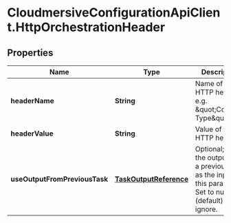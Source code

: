 # CloudmersiveConfigurationApiClient.HttpOrchestrationHeader

## Properties
Name | Type | Description | Notes
------------ | ------------- | ------------- | -------------
**headerName** | **String** | Name of the HTTP header, e.g. \&quot;Content-Type\&quot; | [optional] 
**headerValue** | **String** | Value of the HTTP header | [optional] 
**useOutputFromPreviousTask** | [**TaskOutputReference**](TaskOutputReference.md) | Optional; use the output from a previous task as the input to this parameter.  Set to null (default) to ignore. | [optional] 


